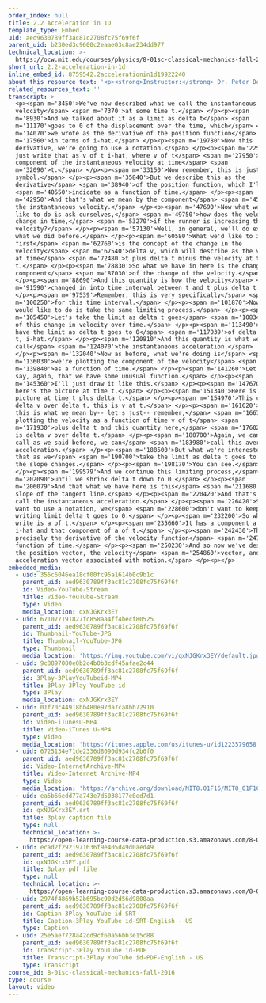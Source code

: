 ```yaml
---
order_index: null
title: 2.2 Acceleration in 1D
template_type: Embed
uid: aed9630789ff3ac81c2708fc75f69f6f
parent_uid: b230ed3c9600c2eaae03c8ae234dd977
technical_location: >-
  https://ocw.mit.edu/courses/physics/8-01sc-classical-mechanics-fall-2016/week-1-kinematics/2.2-acceleration-in-1d/2.2-acceleration-in-1d
short_url: 2.2-acceleration-in-1d
inline_embed_id: 8759542.2accelerationin1d19922240
about_this_resource_text: '<p><strong>Instructor:</strong> Dr. Peter Dourmashkin</p>'
related_resources_text: ''
transcript: >-
  <p><span m='3450'>We've now described what we call the instantaneous
  velocity</span> <span m='7370'>at some time t.</span> </p><p><span
  m='8930'>And we talked about it as a limit as delta t</span> <span
  m='11170'>goes to 0 of the displacement over the time, which</span> <span
  m='14070'>we wrote as the derivative of the position function</span> <span
  m='17560'>in terms of i-hat.</span> </p><p><span m='19780'>Now this
  derivative, we're going to use a notation.</span> </p><p><span m='22560'>We'll
  just write that as v of t i-hat, where v of t</span> <span m='27950'>is the
  component of the instantaneous velocity at time</span> <span
  m='32090'>t.</span> </p><p><span m='33150'>Now remember, this is just a
  symbol.</span> </p><p><span m='35840'>But we describe this as the
  derivative</span> <span m='38940'>of the position function, which I'll</span>
  <span m='40550'>indicate as a function of time.</span> </p><p><span
  m='42950'>And that's what we mean by the component</span> <span m='45700'>of
  the instantaneous velocity.</span> </p><p><span m='47690'>Now what we would
  like to do is ask ourselves,</span> <span m='49750'>how does the velocity
  change in time,</span> <span m='53270'>if the runner is increasing their
  velocity?</span> </p><p><span m='57130'>Well, in general, we'll do exactly
  what we did before.</span> </p><p><span m='60580'>What we'd like to introduce
  first</span> <span m='62760'>is the concept of the change in the
  velocity</span> <span m='67540'>delta v, which will describe as the velocity
  at time</span> <span m='72480'>t plus delta t minus the velocity at time
  t.</span> </p><p><span m='78830'>So what we have in here is the change-- the
  component</span> <span m='87030'>of the change of the velocity.</span>
  </p><p><span m='88690'>And this quantity is how the velocity</span> <span
  m='91590'>changed in into time interval between t and t plus delta t.</span>
  </p><p><span m='97539'>Remember, this is very specifically</span> <span
  m='100250'>for this time interval.</span> </p><p><span m='101870'>Now what we
  would like to do is take the same limiting process.</span> </p><p><span
  m='105450'>Let's take the limit as delta t goes</span> <span m='108340'>to 0
  of this change in velocity over time.</span> </p><p><span m='113490'>So we
  have the limit as delta t goes to 0</span> <span m='117039'>of delta v, delta
  t, i-hat.</span> </p><p><span m='120810'>And this quantity is what we
  call</span> <span m='124070'>the instantaneous acceleration.</span>
  </p><p><span m='132040'>Now as before, what we're doing is</span> <span
  m='136030'>we're plotting the component of the velocity</span> <span
  m='139840'>as a function of time.</span> </p><p><span m='141260'>Let's just
  say, again, that we have some unusual function.</span> </p><p><span
  m='145360'>I'll just draw it like this.</span> </p><p><span m='147670'>And
  here's the picture at time t.</span> </p><p><span m='151340'>Here is the
  picture at time t plus delta t.</span> </p><p><span m='154970'>This change,
  delta v over delta t, this is v at t.</span> </p><p><span m='161620'>Up here,
  this is what we mean by-- let's just-- remember,</span> <span m='166700'>we're
  plotting the velocity as a function of time v of t</span> <span
  m='171930'>plus delta t and this quantity here,</span> <span m='176020'>which
  is delta v over delta t.</span> </p><p><span m='180700'>Again, we can even
  call as we said before, we can</span> <span m='183980'>call this average
  acceleration.</span> </p><p><span m='188500'>But what we're interested in is
  that as we</span> <span m='190700'>take the limit as delta t goes to 0, then
  the slope changes.</span> </p><p><span m='198170'>You can see.</span>
  </p><p><span m='199579'>And we continue this limiting process,</span> <span
  m='202090'>until we shrink delta t down to 0.</span> </p><p><span
  m='206079'>And that what we have here is this</span> <span m='211680'>is the
  slope of the tangent line.</span> </p><p><span m='220420'>And that's what we
  call the instantaneous acceleration.</span> </p><p><span m='226420'>So if we
  want to use a notation, we</span> <span m='228600'>don't want to keep on
  writing limit delta t goes to 0.</span> </p><p><span m='232200'>So what we can
  write is a of t.</span> </p><p><span m='235660'>It has a component a of t
  i-hat and that component of a of t.</span> </p><p><span m='242430'>This is
  precisely the derivative of the velocity function</span> <span m='247180'>as a
  function of time.</span> </p><p><span m='250230'>And so now we've described
  the position vector, the velocity</span> <span m='254860'>vector, and the
  acceleration vector associated with motion.</span> </p><p></p>
embedded_media:
  - uid: 355c6046ea18cf00fc95a1614b0c9b1c
    parent_uid: aed9630789ff3ac81c2708fc75f69f6f
    id: Video-YouTube-Stream
    title: Video-YouTube-Stream
    type: Video
    media_location: qxNJGKrx3EY
  - uid: 671077191827fc858aa4ff4becf80525
    parent_uid: aed9630789ff3ac81c2708fc75f69f6f
    id: Thumbnail-YouTube-JPG
    title: Thumbnail-YouTube-JPG
    type: Thumbnail
    media_location: 'https://img.youtube.com/vi/qxNJGKrx3EY/default.jpg'
  - uid: 9c8897080e0b2c4b0b3cdf45afae2c44
    parent_uid: aed9630789ff3ac81c2708fc75f69f6f
    id: 3Play-3PlayYouTubeid-MP4
    title: 3Play-3Play YouTube id
    type: 3Play
    media_location: qxNJGKrx3EY
  - uid: 01f70c44918bb480e97da7ca8bb72910
    parent_uid: aed9630789ff3ac81c2708fc75f69f6f
    id: Video-iTunesU-MP4
    title: Video-iTunes U-MP4
    type: Video
    media_location: 'https://itunes.apple.com/us/itunes-u/id1223579658'
  - uid: 6725134e71de2336d8090d934fc2b6f0
    parent_uid: aed9630789ff3ac81c2708fc75f69f6f
    id: Video-InternetArchive-MP4
    title: Video-Internet Archive-MP4
    type: Video
    media_location: 'https://archive.org/download/MIT8.01F16/MIT8_01F16_L02v02_360p.mp4'
  - uid: ea5b66edd77a743e7d5038177e0ed7d1
    parent_uid: aed9630789ff3ac81c2708fc75f69f6f
    id: qxNJGKrx3EY.srt
    title: 3play caption file
    type: null
    technical_location: >-
      https://open-learning-course-data-production.s3.amazonaws.com/8-01sc-classical-mechanics-fall-2016/ea5b66edd77a743e7d5038177e0ed7d1_qxNJGKrx3EY.srt
  - uid: ecad2f2921971636f9e405d49d0aed49
    parent_uid: aed9630789ff3ac81c2708fc75f69f6f
    id: qxNJGKrx3EY.pdf
    title: 3play pdf file
    type: null
    technical_location: >-
      https://open-learning-course-data-production.s3.amazonaws.com/8-01sc-classical-mechanics-fall-2016/ecad2f2921971636f9e405d49d0aed49_qxNJGKrx3EY.pdf
  - uid: 2974f4869b52b695bc90d2d56d9800aa
    parent_uid: aed9630789ff3ac81c2708fc75f69f6f
    id: Caption-3Play YouTube id-SRT
    title: Caption-3Play YouTube id-SRT-English - US
    type: Caption
  - uid: 25e5ae7728a42cd9cf60a56bb3e15c88
    parent_uid: aed9630789ff3ac81c2708fc75f69f6f
    id: Transcript-3Play YouTube id-PDF
    title: Transcript-3Play YouTube id-PDF-English - US
    type: Transcript
course_id: 8-01sc-classical-mechanics-fall-2016
type: course
layout: video
---
```

